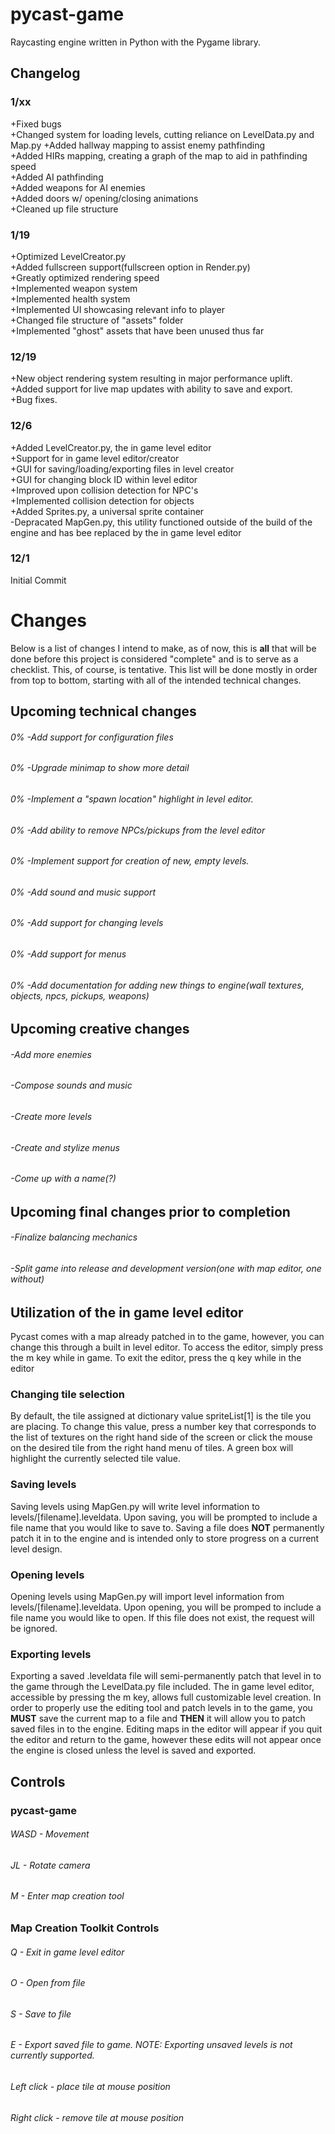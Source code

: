 # pycast-game
Raycasting engine written in Python with the Pygame library.

## Changelog
### 1/xx
+Fixed bugs  
+Changed system for loading levels, cutting reliance on LevelData.py and Map.py
+Added hallway mapping to assist enemy pathfinding  
+Added HIRs mapping, creating a graph of the map to aid in pathfinding speed  
+Added AI pathfinding  
+Added weapons for AI enemies  
+Added doors w/ opening/closing animations  
+Cleaned up file structure  
### 1/19
+Optimized LevelCreator.py  
+Added fullscreen support(fullscreen option in Render.py)  
+Greatly optimized rendering speed  
+Implemented weapon system  
+Implemented health system  
+Implemented UI showcasing relevant info to player  
+Changed file structure of "assets" folder  
+Implemented "ghost" assets that have been unused thus far  
### 12/19
+New object rendering system resulting in major performance uplift.  
+Added support for live map updates with ability to save and export.  
+Bug fixes.  
### 12/6
+Added LevelCreator.py, the in game level editor  
+Support for in game level editor/creator  
+GUI for saving/loading/exporting files in level creator  
+GUI for changing block ID within level editor  
+Improved upon collision detection for NPC's  
+Implemented collision detection for objects  
+Added Sprites.py, a universal sprite container  
-Depracated MapGen.py, this utility functioned outside of the build of the engine and has bee replaced by the in game level editor 
### 12/1 
Initial Commit

# Changes
Below is a list of changes I intend to make, as of now, this is **all** that will be done before this project is considered "complete" and is to serve as a checklist.  This, of course, is tentative.  This list will be done mostly in order from top to bottom, starting with all of the intended technical changes.

## Upcoming technical changes
###### 0% -Add support for configuration files
###### 0% -Upgrade minimap to show more detail
###### 0% -Implement a "spawn location" highlight in level editor.
###### 0% -Add ability to remove NPCs/pickups from the level editor
###### 0% -Implement support for creation of new, empty levels.
###### 0% -Add sound and music support
###### 0% -Add support for changing levels
###### 0% -Add support for menus
###### 0% -Add documentation for adding new things to engine(wall textures, objects, npcs, pickups, weapons)

## Upcoming creative changes
###### -Add more enemies
###### -Compose sounds and music
###### -Create more levels
###### -Create and stylize menus
###### -Come up with a name(?)

## Upcoming final changes prior to completion
###### -Finalize balancing mechanics
###### -Split game into release and development version(one with map editor, one without)

## Utilization of the in game level editor
Pycast comes with a map already patched in to the game, however, you can change this through a built in level editor.  To access the editor, simply press the m key while in game.  To exit the editor, press the q key while in the editor
### Changing tile selection
By default, the tile assigned at dictionary value spriteList[1] is the tile you are placing.  To change this value, press a number key that corresponds to the list of textures on the right hand side of the screen or click the mouse on the desired tile from the right hand menu of tiles.  A green box will highlight the currently selected tile value.
### Saving levels
Saving levels using MapGen.py will write level information to levels/[filename].leveldata.  Upon saving, you will be prompted to include a file name that you would like to save to.  Saving a file does **NOT** permanently patch it in to the engine and is intended only to store progress on a current level design.
### Opening levels
Opening levels using MapGen.py will import level information from levels/[filename].leveldata.  Upon opening, you will be promped to include a file name you would like to open.  If this file does not exist, the request will be ignored.
### Exporting levels
Exporting a saved .leveldata file will semi-permanently patch that level in to the game through the LevelData.py file included. The in game level editor, accessible by pressing the m key, allows full customizable level creation.  In order to properly use the editing tool and patch levels in to the game, you **MUST** save the current map to a file and **THEN** it will allow you to patch saved files in to the engine.  Editing maps in the editor will appear if you quit the editor and return to the game, however these edits will not appear once the engine is closed unless the level is saved and exported.

## Controls
### pycast-game
###### WASD - Movement
###### JL - Rotate camera
###### M - Enter map creation tool

### Map Creation Toolkit Controls
###### Q - Exit in game level editor
###### O - Open from file
###### S - Save to file
###### E - Export saved file to game. NOTE: Exporting unsaved levels is not currently supported.
###### Left click - place tile at mouse position
###### Right click - remove tile at mouse position
